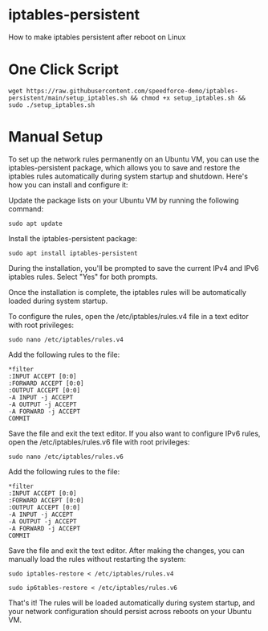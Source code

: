 # iptables-persistent
How to make iptables persistent after reboot on Linux

# One Click Script 
```
wget https://raw.githubusercontent.com/speedforce-demo/iptables-persistent/main/setup_iptables.sh && chmod +x setup_iptables.sh && sudo ./setup_iptables.sh
```

# Manual Setup

To set up the network rules permanently on an Ubuntu VM, you can use the iptables-persistent package, which allows you to save and restore the iptables rules automatically during system startup and shutdown. Here's how you can install and configure it:

Update the package lists on your Ubuntu VM by running the following command:
```
sudo apt update
```
Install the iptables-persistent package:
```
sudo apt install iptables-persistent
```

During the installation, you'll be prompted to save the current IPv4 and IPv6 iptables rules. Select "Yes" for both prompts.

Once the installation is complete, the iptables rules will be automatically loaded during system startup.

To configure the rules, open the /etc/iptables/rules.v4 file in a text editor with root privileges:

```
sudo nano /etc/iptables/rules.v4
```

Add the following rules to the file:

```
*filter
:INPUT ACCEPT [0:0]
:FORWARD ACCEPT [0:0]
:OUTPUT ACCEPT [0:0]
-A INPUT -j ACCEPT
-A OUTPUT -j ACCEPT
-A FORWARD -j ACCEPT
COMMIT
```

<p>
Save the file and exit the text editor.
If you also want to configure IPv6 rules, open the /etc/iptables/rules.v6 file with root privileges:
</p>

```
sudo nano /etc/iptables/rules.v6
```

Add the following rules to the file:


```
*filter
:INPUT ACCEPT [0:0]
:FORWARD ACCEPT [0:0]
:OUTPUT ACCEPT [0:0]
-A INPUT -j ACCEPT
-A OUTPUT -j ACCEPT
-A FORWARD -j ACCEPT
COMMIT
```

<p>
    Save the file and exit the text editor.
    After making the changes, you can manually load the rules without restarting the system:
</p>

```
sudo iptables-restore < /etc/iptables/rules.v4
```
```
sudo ip6tables-restore < /etc/iptables/rules.v6
```

That's it! The rules will be loaded automatically during system startup, and your network configuration should persist across reboots on your Ubuntu VM.
